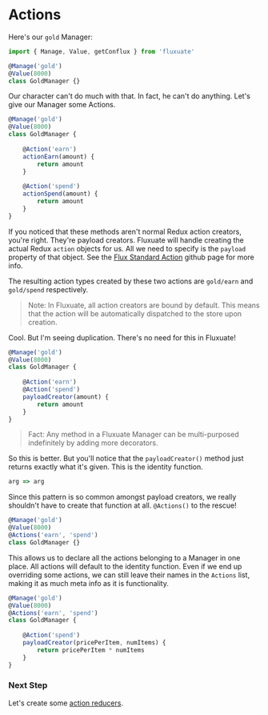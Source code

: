 # Actions

Here's our `gold` Manager:

```javascript
import { Manage, Value, getConflux } from 'fluxuate'

@Manage('gold')
@Value(8000)
class GoldManager {}
```

Our character can't do much with that. In fact, he can't do anything. Let's give our Manager some Actions.

```javascript
@Manage('gold')
@Value(8000)
class GoldManager {
	
	@Action('earn')
	actionEarn(amount) {
		return amount
	}
	
	@Action('spend')
	actionSpend(amount) {
		return amount
	}
}
```

If you noticed that these methods aren't normal Redux action creators, you're right. They're payload creators. Fluxuate will handle creating the actual Redux `action` objects for us. All we need to specify is the `payload` property of that object. See the [Flux Standard Action](https://github.com/acdlite/flux-standard-action) github page for more info.

The resulting action types created by these two actions are `gold/earn` and `gold/spend` respectively.

> Note: In Fluxuate, all action creators are bound by default. This means that the action will be automatically dispatched to the store upon creation.

Cool. But I'm seeing duplication. There's no need for this in Fluxuate!

```javascript
@Manage('gold')
@Value(8000)
class GoldManager {
	
	@Action('earn')
	@Action('spend')
	payloadCreator(amount) {
		return amount
	}
}
```

> Fact: Any method in a Fluxuate Manager can be multi-purposed indefinitely by adding more decorators.

So this is better. But you'll notice that the `payloadCreator()` method just returns exactly what it's given. This is the identity function.

```javascript
arg => arg
```

Since this pattern is so common amongst payload creators, we really shouldn't have to create that function at all. `@Actions()` to the rescue!

```javascript
@Manage('gold')
@Value(8000)
@Actions('earn', 'spend')
class GoldManager {}
```

This allows us to declare all the actions belonging to a Manager in one place. All actions will default to the identity function. Even if we end up overriding some actions, we can still leave their names in the `Actions` list, making it as much meta info as it is functionality.

```javascript
@Manage('gold')
@Value(8000)
@Actions('earn', 'spend')
class GoldManager {
	
	@Action('spend')
	payloadCreator(pricePerItem, numItems) {
		return pricePerItem * numItems
	}
}
```

### Next Step

Let's create some [action reducers](/docs/tutorial/Reducers.md).
